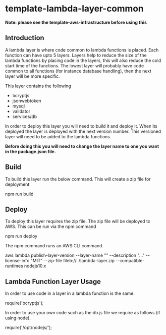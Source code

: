 # template-lambda-layer-common

**Note: please see the template-aws-infrastructure before using this**

## Introduction

A lambda layer is where code common to lambda functions is placed. Each function can have upto 5 layers. Layers help to reduce the size of the lambda functions by placing code in the layers, this will also reduce the cold start time of the functions. The lowest layer will probably have code common to all functions (for instance database handling), then the next layer will be more specific. 

This layer contains the following
* bcryptjs
* jsonwebtoken
* mysql
* validator
* services/db

In order to deploy this layer you will need to build it and deploy it. When its deployed the layer is deployed with the next version number. This versioned layer will need to be added to the lambda functions.

**Before doing this you will need to change the layer name to one you want in the package.json file.**

## Build

To build this layer run the below command. This will create a zip file for deployment.

npm run build

## Deploy

To deploy this layer requires the zip file. The zip file will be deployed to AWS. This can be run via the npm command

npm run deploy  

The npm command runs an AWS CLI command.

aws lambda publish-layer-version --layer-name "<layer-name>" --description "..." --license-info "MIT" --zip-file fileb://..\lambda-layer.zip --compatible-runtimes nodejs10.x

## Lambda Function Layer Usage

In order to use code in a layer in a lambda function is the same.

require('bcryptjs');

In order to use your own code such as the db.js file we require as follows (if using node).

require('/opt/nodejs/<file>');
